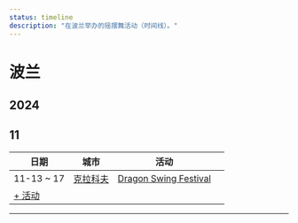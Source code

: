 ```yaml
---
status: timeline
description: "在波兰举办的摇摆舞活动（时间线）。"
---
```


# 波兰

## 2024

## 11

| 日期 | 城市 | 活动 | |
| --- | --- | --- | --- |
| 11-13 ~ 17 | [克拉科夫](by_city.md#krakow) | [Dragon Swing Festival](dragon-swing-festival-2024.md) |  |
| [+ 活动](https://github.com/swingdance/events/issues/new?assignees=&labels=add+event&projects=&template=02-add_entity.yml&title=Add%20Event%3A%202024%2Fpl_PL%20%E2%80%A2%20%3CName%3E&region=pl_PL&province=&city=&org_id=&date_starts=2024-11-&date_ends=2024-11-)

---

